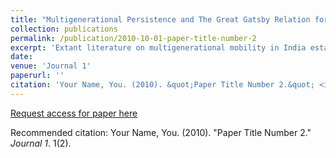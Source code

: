 ```yaml
---
title: "Multigenerational Persistence and The Great Gatsby Relation for India"
collection: publications
permalink: /publication/2010-10-01-paper-title-number-2
excerpt: 'Extant literature on multigenerational mobility in India establishes the existence of a ‘grandfather effect’. By using distinct models to measure intergenerational and multigenerational educational persistence, this paper contends that this effect can be direct, indirect, or non-existent depending on the identity group - caste or religion - to which the family belongs. The study also finds evidence for differences in persistence due to regional factors. This paper is also the first to develop an identification strategy for multigenerational mobility in India through the use of the abolition of untouchability in 1955 as an instrument for the father’s education. The study is the first to explore The Great Gatsby relation for regions within India using caste and religion-based identifiers. This study finds that the relation holds regardless of the identity group considered.'
date: 
venue: 'Journal 1'
paperurl: ''
citation: 'Your Name, You. (2010). &quot;Paper Title Number 2.&quot; <i>Journal 1</i>. 1(2).'
---
```



[Request access for paper here]()

Recommended citation: Your Name, You. (2010). "Paper Title Number 2." <i>Journal 1</i>. 1(2).

